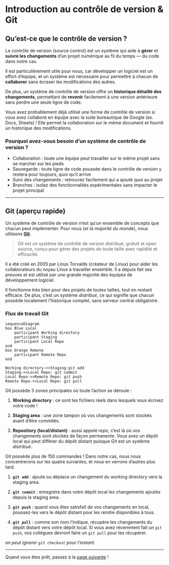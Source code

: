 # Introduction au contrôle de version & Git

## Qu’est-ce que le contrôle de version ?

Le contrôle de version (source control) est un système qui aide à **gérer** et
**suivre les changements** d’un projet numérique au fil du temps — du code dans
notre cas.

Il est particulièrement utile pour nous, car développer un logiciel est un
effort d’équipe, et un système est nécessaire pour permettre à chacun de
**collaborer** sans écraser les modifications des autres.

De plus, un système de contrôle de version offre un **historique détaillé des
changements**, permettant de **revenir** facilement à une version antérieure
sans perdre une seule ligne de code.

Vous avez probablement déjà utilisé une forme de contrôle de version si vous
avez collaboré en équipe avec la suite bureautique de Google (ex. Docs, Sheets)
! Elle permet la collaboration sur le même document et fournit un historique des
modifications.

### Pourquoi avez-vous besoin d’un système de contrôle de version ?

- Collaboration : toute une équipe peut travailler sur le même projet sans se
  marcher sur les pieds
- Sauvegarde : toute ligne de code poussée dans le contrôle de version y restera
  pour toujours, quoi qu’il arrive
- Suivi des changements : retrouvez facilement qui a ajouté quoi au projet
- Branches : isolez des fonctionnalités expérimentales sans impacter le projet
  principal

---

## Git (aperçu rapide)

Un système de contrôle de version n’est qu’un ensemble de concepts que chacun
peut implémenter. Pour nous (*et la majorité du monde*), nous utilisons
[**Git**](https://git-scm.com/).
> Git est un système de contrôle de version distribué, gratuit et open source,
> conçu pour gérer des projets de toute taille avec rapidité et efficacité.

Il a été créé en 2005 par Linus Torvalds (créateur de Linux) pour aider les
collaborateurs du noyau Linux à travailler ensemble. Il a depuis fait ses
preuves et est utilisé par une grande majorité des équipes de développement
logiciel.

Il fonctionne très bien pour des projets de toutes tailles, tout en restant
efficace. De plus, c’est un système *distribué*, ce qui signifie que chacun
possède localement l’historique complet, sans serveur central obligatoire.

### Flux de travail Git

```mermaid
sequenceDiagram
box Blue Local
    participant Working directory
    participant Staging
    participant Local Repo
end
box Orange Remote
    participant Remote Repo
end

Working directory->>Staging:git add
Staging->>Local Repo: git commit
Local Repo->>Remote Repo: git push
Remote Repo->>Local Repo: git pull
```

Git possède 3 zones principales où toute l’action se déroule :

1. **Working directory** : ce sont les fichiers réels dans lesquels vous écrivez
   votre code !

2. **Staging area** : une zone tampon où vos changements sont stockés avant
   d’être commités.

3. **Repository (local/distant)** : aussi appelé *repo*, c’est là où vos
   changements sont stockés de façon permanente. Vous avez un dépôt local qui
   peut différer du dépôt distant puisque Git est un système *distribué*.

Git possède plus de 150 commandes ! Dans notre cas, nous nous concentrerons sur
les quatre suivantes, et nous en verrons d’autres plus tard.

1. **`git add`** : ajoute ou déplace un changement du working directory vers la
   staging area.

2. **`git commit`** : enregistre dans votre dépôt local les changements ajoutés
   depuis la staging area.

3. **`git push`** : quand vous êtes satisfait de vos changements en local,
   poussez-les vers le dépôt distant pour les rendre disponibles à tous.

4. **`git pull`** : comme son nom l’indique, récupère les changements du dépôt
   distant vers votre dépôt local. Si vous avez récemment fait un `git push`,
   vos collègues devront faire un `git pull` pour les récupérer.

*on peut ignorer `git checkout` pour l’instant.*

---

Quand vous êtes prêt, passez à la [page suivante](intro_github.md) !
